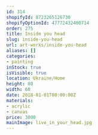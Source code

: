 ```yaml
---
id: 314
shopifyId: 8723265126730
shopifyOptionId: 47772432400714
order: 275
title: Inside you head
slug: inside-you-head
url: art-works/inside-you-head
aliases: []
categories:
- painting
inStock: true
isVisible: true
location: Ukraine/Home
height: 80
width: 60
date: 2018-01-01T00:00:00Z
materials:
- acrylic
- canvas
price: 3000
mainImage: live_in_your_head.jpg
---
```


